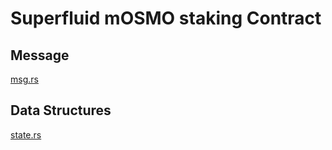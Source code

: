 # Superfluid mOSMO staking Contract

## Message

[msg.rs](https://github.com/taiki1frsh/superfluid-osmo-on-tokenized-mars/blob/main/tokenized-red-bank/contracts/m-token/src/msg.rs)

## Data Structures

[state.rs](https://github.com/taiki1frsh/superfluid-osmo-on-tokenized-mars/blob/main/tokenized-red-bank/contracts/m-token/src/state.rs)
